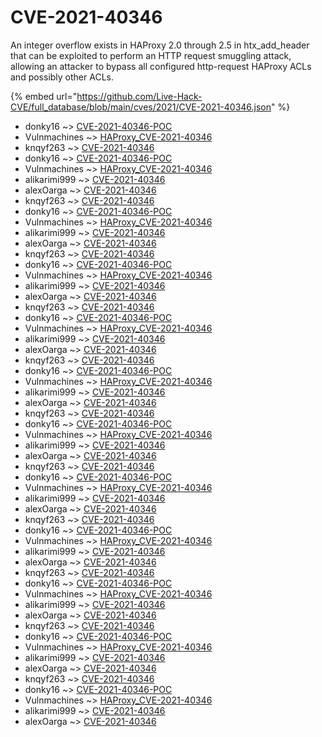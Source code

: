 # CVE-2021-40346

An integer overflow exists in HAProxy 2.0 through 2.5 in htx_add_header that can be exploited to perform an HTTP request smuggling attack, allowing an attacker to bypass all configured http-request HAProxy ACLs and possibly other ACLs.

{% embed url="https://github.com/Live-Hack-CVE/full_database/blob/main/cves/2021/CVE-2021-40346.json" %}


* donky16 ~> [CVE-2021-40346-POC](https://www.alice-snow.ru/2021/database/cve-2021-40346/cve-2021-40346-poc-donky16)
* Vulnmachines ~> [HAProxy_CVE-2021-40346](https://www.alice-snow.ru/2021/database/cve-2021-40346/haproxy_cve-2021-40346-vulnmachines)
* knqyf263 ~> [CVE-2021-40346](https://www.alice-snow.ru/2021/database/cve-2021-40346/cve-2021-40346-knqyf263)
* donky16 ~> [CVE-2021-40346-POC](https://www.alice-snow.ru/2021/database/cve-2021-40346/cve-2021-40346-poc-donky16)
* Vulnmachines ~> [HAProxy_CVE-2021-40346](https://www.alice-snow.ru/2021/database/cve-2021-40346/haproxy_cve-2021-40346-vulnmachines)
* alikarimi999 ~> [CVE-2021-40346](https://www.alice-snow.ru/2021/database/cve-2021-40346/cve-2021-40346-alikarimi999)
* alexOarga ~> [CVE-2021-40346](https://www.alice-snow.ru/2021/database/cve-2021-40346/cve-2021-40346-alexoarga)
* knqyf263 ~> [CVE-2021-40346](https://www.alice-snow.ru/2021/database/cve-2021-40346/cve-2021-40346-knqyf263)
* donky16 ~> [CVE-2021-40346-POC](https://www.alice-snow.ru/2021/database/cve-2021-40346/cve-2021-40346-poc-donky16)
* Vulnmachines ~> [HAProxy_CVE-2021-40346](https://www.alice-snow.ru/2021/database/cve-2021-40346/haproxy_cve-2021-40346-vulnmachines)
* alikarimi999 ~> [CVE-2021-40346](https://www.alice-snow.ru/2021/database/cve-2021-40346/cve-2021-40346-alikarimi999)
* alexOarga ~> [CVE-2021-40346](https://www.alice-snow.ru/2021/database/cve-2021-40346/cve-2021-40346-alexoarga)
* knqyf263 ~> [CVE-2021-40346](https://www.alice-snow.ru/2021/database/cve-2021-40346/cve-2021-40346-knqyf263)
* donky16 ~> [CVE-2021-40346-POC](https://www.alice-snow.ru/2021/database/cve-2021-40346/cve-2021-40346-poc-donky16)
* Vulnmachines ~> [HAProxy_CVE-2021-40346](https://www.alice-snow.ru/2021/database/cve-2021-40346/haproxy_cve-2021-40346-vulnmachines)
* alikarimi999 ~> [CVE-2021-40346](https://www.alice-snow.ru/2021/database/cve-2021-40346/cve-2021-40346-alikarimi999)
* alexOarga ~> [CVE-2021-40346](https://www.alice-snow.ru/2021/database/cve-2021-40346/cve-2021-40346-alexoarga)
* knqyf263 ~> [CVE-2021-40346](https://www.alice-snow.ru/2021/database/cve-2021-40346/cve-2021-40346-knqyf263)
* donky16 ~> [CVE-2021-40346-POC](https://www.alice-snow.ru/2021/database/cve-2021-40346/cve-2021-40346-poc-donky16)
* Vulnmachines ~> [HAProxy_CVE-2021-40346](https://www.alice-snow.ru/2021/database/cve-2021-40346/haproxy_cve-2021-40346-vulnmachines)
* alikarimi999 ~> [CVE-2021-40346](https://www.alice-snow.ru/2021/database/cve-2021-40346/cve-2021-40346-alikarimi999)
* alexOarga ~> [CVE-2021-40346](https://www.alice-snow.ru/2021/database/cve-2021-40346/cve-2021-40346-alexoarga)
* knqyf263 ~> [CVE-2021-40346](https://www.alice-snow.ru/2021/database/cve-2021-40346/cve-2021-40346-knqyf263)
* donky16 ~> [CVE-2021-40346-POC](https://www.alice-snow.ru/2021/database/cve-2021-40346/cve-2021-40346-poc-donky16)
* Vulnmachines ~> [HAProxy_CVE-2021-40346](https://www.alice-snow.ru/2021/database/cve-2021-40346/haproxy_cve-2021-40346-vulnmachines)
* alikarimi999 ~> [CVE-2021-40346](https://www.alice-snow.ru/2021/database/cve-2021-40346/cve-2021-40346-alikarimi999)
* alexOarga ~> [CVE-2021-40346](https://www.alice-snow.ru/2021/database/cve-2021-40346/cve-2021-40346-alexoarga)
* knqyf263 ~> [CVE-2021-40346](https://www.alice-snow.ru/2021/database/cve-2021-40346/cve-2021-40346-knqyf263)
* donky16 ~> [CVE-2021-40346-POC](https://www.alice-snow.ru/2021/database/cve-2021-40346/cve-2021-40346-poc-donky16)
* Vulnmachines ~> [HAProxy_CVE-2021-40346](https://www.alice-snow.ru/2021/database/cve-2021-40346/haproxy_cve-2021-40346-vulnmachines)
* alikarimi999 ~> [CVE-2021-40346](https://www.alice-snow.ru/2021/database/cve-2021-40346/cve-2021-40346-alikarimi999)
* alexOarga ~> [CVE-2021-40346](https://www.alice-snow.ru/2021/database/cve-2021-40346/cve-2021-40346-alexoarga)
* knqyf263 ~> [CVE-2021-40346](https://www.alice-snow.ru/2021/database/cve-2021-40346/cve-2021-40346-knqyf263)
* donky16 ~> [CVE-2021-40346-POC](https://www.alice-snow.ru/2021/database/cve-2021-40346/cve-2021-40346-poc-donky16)
* Vulnmachines ~> [HAProxy_CVE-2021-40346](https://www.alice-snow.ru/2021/database/cve-2021-40346/haproxy_cve-2021-40346-vulnmachines)
* alikarimi999 ~> [CVE-2021-40346](https://www.alice-snow.ru/2021/database/cve-2021-40346/cve-2021-40346-alikarimi999)
* alexOarga ~> [CVE-2021-40346](https://www.alice-snow.ru/2021/database/cve-2021-40346/cve-2021-40346-alexoarga)
* knqyf263 ~> [CVE-2021-40346](https://www.alice-snow.ru/2021/database/cve-2021-40346/cve-2021-40346-knqyf263)
* donky16 ~> [CVE-2021-40346-POC](https://www.alice-snow.ru/2021/database/cve-2021-40346/cve-2021-40346-poc-donky16)
* Vulnmachines ~> [HAProxy_CVE-2021-40346](https://www.alice-snow.ru/2021/database/cve-2021-40346/haproxy_cve-2021-40346-vulnmachines)
* alikarimi999 ~> [CVE-2021-40346](https://www.alice-snow.ru/2021/database/cve-2021-40346/cve-2021-40346-alikarimi999)
* alexOarga ~> [CVE-2021-40346](https://www.alice-snow.ru/2021/database/cve-2021-40346/cve-2021-40346-alexoarga)
* knqyf263 ~> [CVE-2021-40346](https://www.alice-snow.ru/2021/database/cve-2021-40346/cve-2021-40346-knqyf263)
* donky16 ~> [CVE-2021-40346-POC](https://www.alice-snow.ru/2021/database/cve-2021-40346/cve-2021-40346-poc-donky16)
* Vulnmachines ~> [HAProxy_CVE-2021-40346](https://www.alice-snow.ru/2021/database/cve-2021-40346/haproxy_cve-2021-40346-vulnmachines)
* alikarimi999 ~> [CVE-2021-40346](https://www.alice-snow.ru/2021/database/cve-2021-40346/cve-2021-40346-alikarimi999)
* alexOarga ~> [CVE-2021-40346](https://www.alice-snow.ru/2021/database/cve-2021-40346/cve-2021-40346-alexoarga)
* knqyf263 ~> [CVE-2021-40346](https://www.alice-snow.ru/2021/database/cve-2021-40346/cve-2021-40346-knqyf263)
* donky16 ~> [CVE-2021-40346-POC](https://www.alice-snow.ru/2021/database/cve-2021-40346/cve-2021-40346-poc-donky16)
* Vulnmachines ~> [HAProxy_CVE-2021-40346](https://www.alice-snow.ru/2021/database/cve-2021-40346/haproxy_cve-2021-40346-vulnmachines)
* alikarimi999 ~> [CVE-2021-40346](https://www.alice-snow.ru/2021/database/cve-2021-40346/cve-2021-40346-alikarimi999)
* alexOarga ~> [CVE-2021-40346](https://www.alice-snow.ru/2021/database/cve-2021-40346/cve-2021-40346-alexoarga)
* knqyf263 ~> [CVE-2021-40346](https://www.alice-snow.ru/2021/database/cve-2021-40346/cve-2021-40346-knqyf263)
* donky16 ~> [CVE-2021-40346-POC](https://www.alice-snow.ru/2021/database/cve-2021-40346/cve-2021-40346-poc-donky16)
* Vulnmachines ~> [HAProxy_CVE-2021-40346](https://www.alice-snow.ru/2021/database/cve-2021-40346/haproxy_cve-2021-40346-vulnmachines)
* alikarimi999 ~> [CVE-2021-40346](https://www.alice-snow.ru/2021/database/cve-2021-40346/cve-2021-40346-alikarimi999)
* alexOarga ~> [CVE-2021-40346](https://www.alice-snow.ru/2021/database/cve-2021-40346/cve-2021-40346-alexoarga)